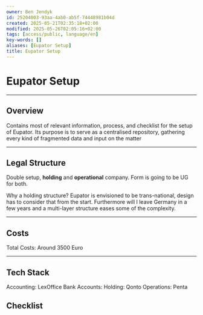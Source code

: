 ```yaml
---
owner: Ben Jendyk
id: 25204003-93aa-4ab0-ab5f-74448981b04d
created: 2025-05-21T02:35:18+02:00
modified: 2025-05-26T02:05:16+02:00
tags: [access/public, language/en]
key-words: []
aliases: [Eupator Setup]
title: Eupator Setup
---
```


# Eupator Setup

---

## Overview

Contains most of relevant information, process, and checklist for the setup of Eupator. Its purpose is to serve as a centralised repository, gathering every kind of fragmented data and input on the matter

---

## Legal Structure

Double setup, **holding** and **operational** company. Form is going to be UG for both.

Why a holding structure? Eupator is envisioned to be trans-national, design has to consider that from the start. Furthermore will I leave Germany in a few years and a multi-layer structure eases some of the complexity.

---

## Costs

Total Costs: Around 3500 Euro

---

## Tech Stack

Accounting: LexOffice
Bank Accounts:
	Holding: Qonto
	Operations: Penta

## Checklist
